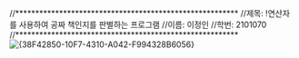 //********************************************************
//제목: !연산자를 사용하여 공짜 책인지를 판별하는 프로그램
//이름: 이정인
//학번: 2101070
//********************************************************
![{38F42850-10F7-4310-A042-F994328B6056}](https://github.com/user-attachments/assets/d94bfc9a-5319-4dfb-8ba6-abc0a7e8b02d)
